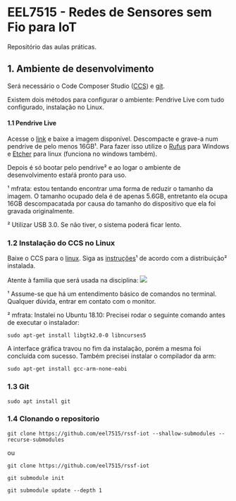 # EEL7515 - Redes de Sensores sem Fio para IoT

Repositório das aulas práticas.

## 1. Ambiente de desenvolvimento

Será necessário o Code Composer Studio ([CCS](http://www.ti.com/tool/CCSTUDIO)) e [git](https://git-scm.com/).

Existem dois métodos para configurar o ambiente: Pendrive Live com tudo configurado, instalação no Linux.

#### 1.1 Pendrive Live

Acesse o [link](https://drive.google.com/open?id=1swg47RM-ScyB8wibqxiXi5v506OUtgYt) e baixe a imagem disponível. Descompacte e grave-a num pendrive de pelo menos 16GB¹. Para fazer isso utilize o [Rufus](https://rufus.ie/) para Windows e [Etcher](https://www.balena.io/etcher/) para linux (funciona no windows também).

Depois é só bootar pelo pendrive² e ao logar o ambiente de desenvolvimento estaŕá pronto para uso.

¹ mfrata: estou tentando encontrar uma forma de reduzir o tamanho da imagem. O tamanho ocupado dela é de apenas 5.6GB, entretanto ela ocupa 16GB descompacatada por causa do tamanho do dispositivo que ela foi gravada originalmente.

² Utilizar USB 3.0. Se não tiver, o sistema poderá ficar lento.

### 1.2 Instalação do CCS no Linux

Baixe o CCS  para o [linux](http://processors.wiki.ti.com/index.php/Download_CCS#Code_Composer_Studio_Version_8_Downloads). Siga as [instruções](http://software-dl.ti.com/ccs/esd/documents/ccsv8_linux_host_support.html#installation-instructions)¹ de acordo com a distribuição² instalada. 

Atente à familia que será usada na disciplina:
![](https://i.imgur.com/HKt21Du.jpg)

¹ Assume-se que há um entendimento básico de comandos no terminal. Qualquer dúvida, entrar em contato com o monitor.

² mfrata: Instalei no Ubuntu 18.10: 
Precisei rodar o seguinte comando antes de executar o instalador:

`sudo apt-get install libgtk2.0-0 libncurses5`

A interface gráfica travou no fim da instalação, porém a mesma foi concluída com sucesso. Também precisei instalar o compilador da arm:

`sudo apt-get install gcc-arm-none-eabi`

### 1.3 Git

`sudo apt install git`

### 1.4 Clonando o repositorio

`git clone https://github.com/eel7515/rssf-iot --shallow-submodules --recurse-submodules`
 
 ou
 
 `git clone https://github.com/eel7515/rssf-iot`
 
 `git submodule init`
 
 `git submodule update --depth 1`
